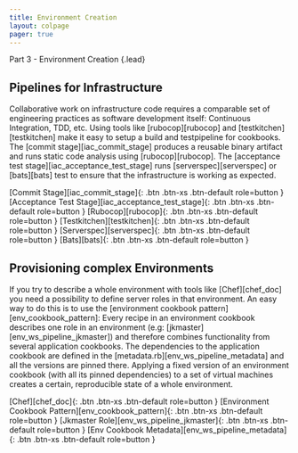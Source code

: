 ```yaml
---
title: Environment Creation
layout: colpage
pager: true
---
```

Part 3 - Environment Creation
{.lead}

<div class="row" markdown="1">
<div class="col-md-6">

<h2>Pipelines for Infrastructure</h2>

Collaborative work on infrastructure code requires a comparable set of engineering practices as software development itself: Continuous Integration, TDD, etc. Using tools like [rubocop][rubocop] and [testkitchen][testkitchen] make it easy to setup a build and testpipeline for cookbooks. The [commit stage][iac_commit_stage] produces a reusable binary artifact and runs static code analysis using [rubocop][rubocop]. The [acceptance test stage][iac_acceptance_test_stage] runs [serverspec][serverspec] or [bats][bats] test to ensure that the infrastructure is working as expected.

[Commit Stage][iac_commit_stage]{: .btn .btn-xs .btn-default role=button }
[Acceptance Test Stage][iac_acceptance_test_stage]{: .btn .btn-xs .btn-default role=button }
[Rubocop][rubocop]{: .btn .btn-xs .btn-default role=button }
[Testkitchen][testkitchen]{: .btn .btn-xs .btn-default role=button }
[Serverspec][serverspec]{: .btn .btn-xs .btn-default role=button }
[Bats][bats]{: .btn .btn-xs .btn-default role=button }

</div>
<div class="col-md-6" markdown="1">

<h2>Provisioning complex Environments</h2>

If you try to describe a whole environment with tools like [Chef][chef_doc] you need a possibility to define server roles in that environment. An easy way to do this is to use the [environment cookbook pattern][env_cookbook_pattern]: Every recipe in an environment cookbook describes one role in an environment (e.g: [jkmaster][env_ws_pipeline_jkmaster]) and therefore combines functionality from several application cookbooks. The dependencies to the application cookbook are defined in the [metadata.rb][env_ws_pipeline_metadata] and all the versions are pinned there. Applying a fixed version of an environment cookbook (with all its pinned dependencies) to a set of virtual machines creates a certain, reproducible state of a whole environment.

[Chef][chef_doc]{: .btn .btn-xs .btn-default role=button }
[Environment Cookbook Pattern][env_cookbook_pattern]{: .btn .btn-xs .btn-default role=button }
[Jkmaster Role][env_ws_pipeline_jkmaster]{: .btn .btn-xs .btn-default role=button }
[Env Cookbook Metadata][env_ws_pipeline_metadata]{: .btn .btn-xs .btn-default role=button }

</div>
</div>
